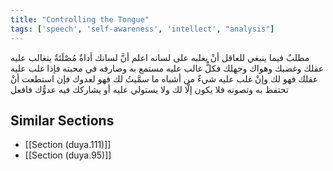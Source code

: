 ```yaml
---
title: "Controlling the Tongue"
tags: ['speech', 'self-awareness', 'intellect', "analysis"]
---
```


 مطلبٌ فيما ينبغي للعاقل أنْ يغلبه على لسانه اعلم أنَّ لسانك أداةٌ مُصْلَتَةٌ يتغالب عليه عقلك وغضبك وهواك وجهلك فكلُّ غالب عليه مستمع به وصارفه في محبته فإذا غلب عليه عقلك فهو لك وإنْ غلب عليه شيءٌ من أشباه ما سمَّيتُ لك فهو لعدوك  فإن استطعت أنْ تحتفظ به وتصونه فلا يكون إلَّا لك ولا يستولي عليه أو يشاركك فيه عدوُّك فافعل

## Similar Sections
- [[Section (duya.111)]]
 - [[Section (duya.95)]]
